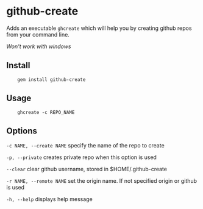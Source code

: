 github-create
==============

Adds an executable `ghcreate` which will help you by creating github repos from your command line.

*Won't work with windows*

Install
--------

        gem install github-create


Usage
------

        ghcreate -c REPO_NAME

Options
--------

`-c NAME, --create NAME`              specify the name of the repo to create

`-p, --private`             creates private repo when this option is used

`--clear`                   clear github username, stored in $HOME/.github-create

`-r NAME, --remote NAME`         set the origin name. If not specified origin or github is used

`-h, --help`                displays help message


